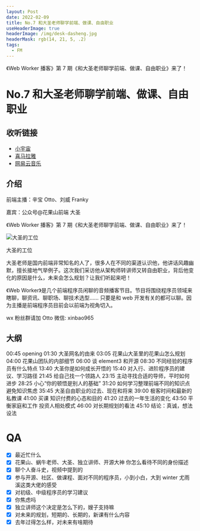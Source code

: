 ```yaml
---
layout: Post
date: 2022-02-09
title: No.7 和大圣老师聊学前端、做课、自由职业
useHeaderImage: true
headerImage: /img/desk-dasheng.jpg
headerMask: rgb(14, 21, 5, .2)
tags:
  - FM
---
```


《Web Worker 播客》第 7 期《和大圣老师聊学前端、做课、自由职业》来了！

<!-- more -->

# No.7 和大圣老师聊学前端、做课、自由职业

## 收听链接

- [小宇宙](https://www.xiaoyuzhoufm.com/episode/62031b974675a08411f51cfd)
- [喜马拉雅](https://www.ximalaya.com/sound/500189150)
- [网易云音乐](https://music.163.com/#/program?id=2497999503)

## 介绍

前端主播：辛宝 Otto、刘威 Franky

嘉宾：公众号@花果山前端 大圣

《Web Worker 播客》第 7 期《和大圣老师聊学前端、做课、自由职业》来了！

![大圣的工位](/img/desk-dasheng.jpg)

大圣的工位

大圣老师是国内前端非常知名的人了，很多人在不同的渠道认识他，他讲话风趣幽默，擅长接地气举例子。这次我们采访他从架构师转讲师又转自由职业，背后他变化的原因是什么，未来会怎么规划？让我们听起来吧！

《Web Worker》是几个前端程序员闲聊的音频播客节目。节目将围绕程序员领域来瞎聊，聊资讯、聊职场、聊技术选型...... 只要是和 web 开发有关的都可以聊。因为主播是前端程序员目前会以前端为视角切入。

wx 粉丝群请加 Otto 微信: xinbao965

## 大纲

00:45 opening
01:30 大圣网名的由来
03:05 花果山大圣里的花果山怎么规划
04:00 花果山团队的内部细节
06:00 谈 element3 和开源
08:30 不同经验的程序员有什么特点
13:40 大圣你是如何成长开悟的
15:40 对入行、进阶程序员的建议、学习路径
21:45 给自己找一个领路人
23:15 主动寻找合适的导师，平时如何进步
28:25 小心“你的顿悟是别人的基础”
31:20 如何学习整理前端不同的知识点 避免知识焦虑
35:45 大圣自由职业的过去、现在和将来
39:00 极客时间和最新的私教课
41:00 买课 知识付费的心态和目的
41:20 过去的一年生活的变化
43:50 平衡家庭和工作 投资人相处模式
46:00 对长期规划的看法
45:10 结论：真诚，想法设法

# QA

- [x] 最近忙什么
- [x] 花果山、蜗牛老师、大圣、独立讲师、开源大神 你怎么看待不同的身份描述
- [x] 聊个人奋斗史，视频中提到的
- [x] 参与开源、社区、做课程、面对不同的程序员，小到小白，大到 winter 尤雨溪这类大佬的感受
- [x] 对初级、中级程序员的学习建议
- [x] 你焦虑吗
- [x] 独立讲师这个决定是怎么下的，嫂子支持嘛
- [x] 对未来的规划，短期的、长期的，新课有什么内容
- [x] 去年过得怎么样，对未来有啥期待
